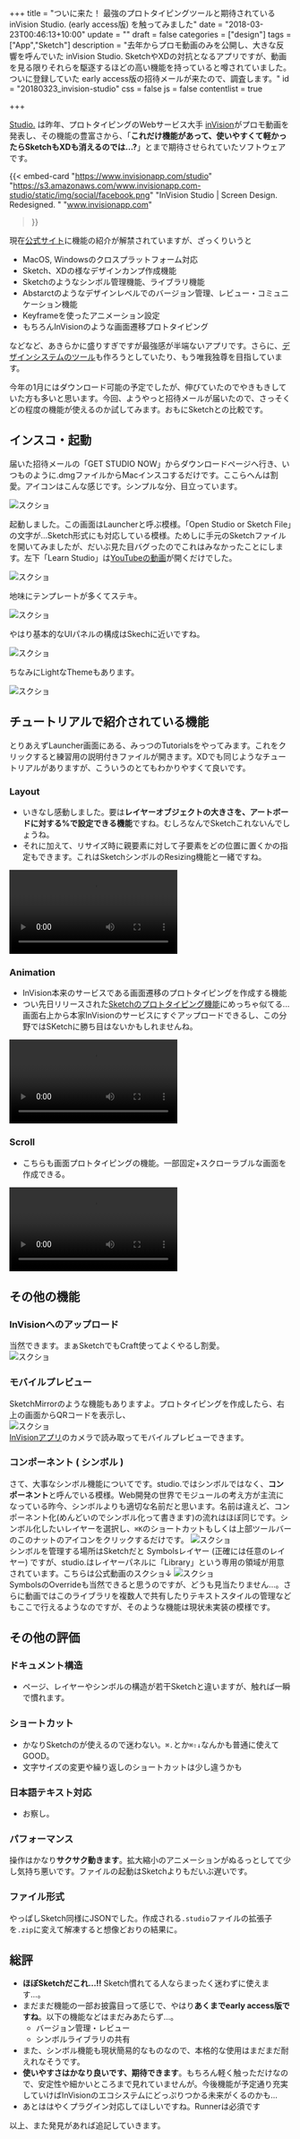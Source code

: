+++
title = "ついに来た！ 最強のプロトタイピングツールと期待されている inVision Studio. (early access版) を触ってみました"
date = "2018-03-23T00:46:13+10:00"
update = ""
draft = false
categories = ["design"]
tags = ["App","Sketch"]
description = "去年からプロモ動画のみを公開し、大きな反響を呼んでいた inVision Studio. SketchやXDの対抗となるアプリですが、動画を見る限りそれらを駆逐するほどの高い機能を持っていると噂されていました。ついに登録していた early access版の招待メールが来たので、調査します。"
id = "20180323_invision-studio"
css = false
js = false
contentlist = true

+++

[Studio.](https://www.invisionapp.com/studio) は昨年、プロトタイピングのWebサービス大手 [inVision](https://www.invisionapp.com/)がプロモ動画を発表し、その機能の豊富さから、「<b>これだけ機能があって、使いやすくて軽かったらSketchもXDも消えるのでは...?</b>」とまで期待させられていたソフトウェアです。

{{< embed-card
    "https://www.invisionapp.com/studio"
    "https://s3.amazonaws.com/www.invisionapp.com-studio/static/img/social/facebook.png"
    "InVision Studio | Screen Design. Redesigned. "
    "www.invisionapp.com"
>}}


現在[公式サイト](https://www.invisionapp.com/studio)に機能の紹介が解禁されていますが、ざっくりいうと

- MacOS, Windowsのクロスプラットフォーム対応
- Sketch、XDの様なデザインカンプ作成機能
- Sketchのようなシンボル管理機能、ライブラリ機能
- Abstarctのようなデザインレベルでのバージョン管理、レビュー・コミュニケーション機能
- Keyframeを使ったアニメーション設定
- もちろんInVisionのような画面遷移プロトタイピング

などなど、あきらかに盛りすぎですが最強感が半端ないアプリです。さらに、[デザインシステムのツール](https://www.invisionapp.com/blog/announcing-invision-design-system-manager/)も作ろうとしていたり、もう唯我独尊を目指しています。

今年の1月にはダウンロード可能の予定でしたが、伸びていたのでやきもきしていた方も多いと思います。今回、ようやっと招待メールが届いたので、さっそくどの程度の機能が使えるのか試してみます。おもにSketchとの比較です。


## インスコ・起動
届いた招待メールの「GET STUDIO NOW」からダウンロードページへ行き、いつものように.dmgファイルからMacインスコするだけです。ここらへんは割愛。アイコンはこんな感じです。シンプルな分、目立っています。

<img src="/images/post/20180323_invision-studio/2018-03-23-04-12-40.png" alt="スクショ">

起動しました。この画面はLauncherと呼ぶ模様。「Open Studio or Sketch File」の文字が...Sketch形式にも対応している模様。ためしに手元のSketchファイルを開いてみましたが、だいぶ見た目バグったのでこれはみなかったことにします。左下「Learn Studio」は[YouTubeの動画](https://www.youtube.com/watch?v=LkEOaR4Bl5M&amp=&feature=youtu.be)が開くだけでした。


<img src="/images/post/20180323_invision-studio/2018-03-23-04-14-40.png" alt="スクショ">

地味にテンプレートが多くてステキ。

<img src="/images/post/20180323_invision-studio/2018-03-23-04-22-39.png" alt="スクショ">

やはり基本的なUIパネルの構成はSkechに近いですね。

<img src="/images/post/20180323_invision-studio/2018-03-23-04-34-51.png" alt="スクショ">

ちなみにLightなThemeもあります。

<img src="/images/post/20180323_invision-studio/2018-03-23-05-44-40.png" alt="スクショ">

## チュートリアルで紹介されている機能
とりあえずLauncher画面にある、みっつのTutorialsをやってみます。これをクリックすると練習用の説明付きファイルが開きます。XDでも同じようなチュートリアルがありますが、こういうのとてもわかりやすくて良いです。

### Layout
- いきなし感動しました。要は**レイヤーオブジェクトの大きさを、アートボードに対する%で設定できる機能**ですね。むしろなんでSketchこれないんでしょうね。
- それに加えて、リサイズ時に親要素に対して子要素をどの位置に置くかの指定もできます。これはSketchシンボルのResizing機能と一緒ですね。

<video src="/images/post/20180323_invision-studio/capture-layout.mp4" onclick="this.play();return false;" controls></video>



### Animation
- InVision本来のサービスである画面遷移のプロトタイピングを作成する機能
- つい先日リリースされた[Sketchのプロトタイピング機能]( controls)にめっちゃ似てる...画面右上から本家InVisionのサービスにすぐアップロードできるし、この分野ではSKetchに勝ち目はないかもしれませんね。

<video src="/images/post/20180323_invision-studio/capture-animation.mp4" onclick="this.play();return false;" controls></video>

### Scroll
- こちらも画面プロトタイピングの機能。一部固定+スクローラブルな画面を作成できる。

<video src="/images/post/20180323_invision-studio/capture-scroll.mp4" onclick="this.play();return false;" controls></video>



## その他の機能

### InVisionへのアップロード
当然できます。まぁSketchでもCraft使ってよくやるし割愛。<br>
<img src="/images/post/20180323_invision-studio/2018-03-23-06-01-03.png" alt="スクショ">



### モバイルプレビュー
SketchMirrorのような機能もありますよ。プロトタイピングを作成したら、右上の画面からQRコードを表示し、<br>
<img src="/images/post/20180323_invision-studio/2018-03-23-06-02-47.png" alt="スクショ"><br>
[InVisionアプリ](https://itunes.apple.com/app/invision-design-collaboration/id990700027)のカメラで読み取ってモバイルプレビューできます。



### コンポーネント ( シンボル )
さて、大事なシンボル機能についてです。studio.ではシンボルではなく、**コンポーネント**と呼んでいる模様。Web開発の世界でモジュールの考え方が主流になっている昨今、シンボルよりも適切な名前だと思います。名前は違えど、コンポーネント化(めんどいのでシンボル化って書きます)の流れはほぼ同じです。シンボル化したいレイヤーを選択し、`⌘K`のショートカットもしくは上部ツールバーのこのナットのアイコンをクリックするだけです。
<img src="/images/post/20180323_invision-studio/2018-03-23-06-15-43.png" alt="スクショ"><br>
シンボルを管理する場所はSketchだと Symbolsレイヤー (正確には任意のレイヤー) ですが、studio.はレイヤーパネルに「Library」という専用の領域が用意されています。こちらは公式動画のスクショ↓
<img src="/images/post/20180323_invision-studio/2018-03-23-06-31-40.png" alt="スクショ"><br>
SymbolsのOverrideも当然できると思うのですが、どうも見当たりません...。さらに動画ではこのライブラリを複数人で共有したりテキストスタイルの管理などもここで行えるようなのですが、そのような機能は現状未実装の模様です。



## その他の評価

### ドキュメント構造
- ページ、レイヤーやシンボルの構造が若干Sketchと違いますが、触れば一瞬で慣れます。

### ショートカット
- かなりSketchのが使えるので迷わない。`⌘.`とか`⌘⇧↓`なんかも普通に使えてGOOD。
- 文字サイズの変更や繰り返しのショートカットは少し違うかも

### 日本語テキスト対応
- お察し。

### パフォーマンス
操作はかなり<b>サクサク動きます</b>。拡大縮小のアニメーションがぬるっとしてて少し気持ち悪いです。ファイルの起動はSketchよりもだいぶ遅いです。

### ファイル形式
やっぱしSketch同様にJSONでした。作成される`.studio`ファイルの拡張子を`.zip`に変えて解凍すると想像どおりの結果に。



## 総評
- **ほぼSketchだこれ...!!** Sketch慣れてる人ならまったく迷わずに使えます...。
- まだまだ機能の一部お披露目って感じで、やはり<b>あくまでearly access版ですね</b>。以下の機能などはまだみあたらず...。
    - バージョン管理・レビュー
    - シンボルライブラリの共有
- また、シンボル機能も現状簡易的なものなので、本格的な使用はまだまだ耐えれなそうです。
- **使いやすさはかなり良いです、期待できます**。もちろん軽く触っただけなので、安定性や細かいところまで見れていませんが。今後機能が予定通り充実していけばInVisionのエコシステムにどっぷりつかる未来がくるのかも...
- あとははやくプラグイン対応してほしいですね。Runnerは必須です


以上、また発見があれば追記していきます。
